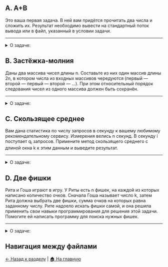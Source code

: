 ## A. A+B

Это ваша первая задача. В ней вам придётся прочитать два числа и сложить их. Результат необходимо вывести на стандартный поток вывода или в файл, указанный в условии задачи.

---

<details>
<summary>О задаче:</summary>

| Ограничение времени | 1 секунда                        |
|---------------------|----------------------------------|
| Ограничение памяти  | 64Mb                             |
| Ввод	              | стандартный ввод или input.txt   |
| Вывод	              | стандартный вывод или output.txt |
---

### Формат ввода:
В первой строке задано первое число, во второй – второе. Оба числа лежат в диапазоне от
−10<sup>9</sup> до 10<sup>9</sup>.
### Формат вывода:
Выведите единственное число – результат сложения двух чисел.

Пример 1:

<table border="1">
  <tr>
    <th>Ввод</th>
    <th>Вывод</th>
  </tr>
  <tr>
    <td>12</td>
    <td rowspan="2">102</td>
  </tr>
  <tr>
    <td>90</td>
  </tr>
</table>


Пример 2:

<table border="1">
  <tr>
    <th>Ввод</th>
    <th>Вывод</th>
  </tr>
  <tr>
    <td>200</td>
    <td rowspan="2">0</td>
  </tr>
  <tr>
    <td>-200</td>
  </tr>
</table>

Пример 3:

<table border="1">
  <tr>
    <th>Ввод</th>
    <th>Вывод</th>
  </tr>
  <tr>
    <td>1000000000</td>
    <td rowspan="2">2000000000</td>
  </tr>
  <tr>
    <td>1000000000</td>
  </tr>
</table>

</details>

## B. Застёжка-молния

Даны два массива чисел длины n. Составьте из них один массив длины 2n, в котором числа из входных массивов чередуются (первый — второй — первый — второй — ...). При этом относительный порядок следования чисел из одного массива должен быть сохранён.

---

<details>
<summary>О задаче:</summary>

| Ограничение времени | 1 секунда                        |
|---------------------|----------------------------------|
| Ограничение памяти  | 64Mb                             |
| Ввод	              | стандартный ввод или input.txt   |
| Вывод	              | стандартный вывод или output.txt |
---

### Формат ввода:
В первой строке записано целое число n –— длина каждого из массивов, 1 ≤ n ≤ 1000.
Во второй строке записано n чисел из первого массива, через пробел.
В третьей строке –— n чисел из второго массива.
Значения всех чисел –— от 0 до 1000 включительно.
### Формат вывода:
Выведите 2n чисел из объединённого массива через пробел.

Пример 1:

<table border="1">
  <tr>
    <th>Ввод</th>
    <th>Вывод</th>
  </tr>
  <tr>
    <td>3</td>
    <td rowspan="3">1 4 2 5 3 6</td>
  </tr>
  <tr>
    <td>1 2 3</td>
  </tr>
  <tr>
    <td>4 5 6</td>
  </tr>
</table>


Пример 2:

<table border="1">
  <tr>
    <th>Ввод</th>
    <th>Вывод</th>
  </tr>
  <tr>
    <td>1</td>
    <td rowspan="3">1 2</td>
  </tr>
  <tr>
    <td>1</td>
  </tr>
  <tr>
    <td>2</td>
  </tr>
</table>

Пример 3:

<table border="1">
  <tr>
    <th>Ввод</th>
    <th>Вывод</th>
  </tr>
  <tr>
    <td>3</td>
    <td rowspan="3">1 2 8 3 9 1</td>
  </tr>
  <tr>
    <td>1 8 9</td>
  </tr>
  <tr>
    <td>2 3 1</td>
  </tr>
</table>

</details>

## C. Скользящее среднее

Вам дана статистика по числу запросов в секунду к вашему любимому рекомендательному сервису.
Измерения велись n секунд.
В секунду i поступает q<sub>i</sub> запросов.
Примените метод скользящего среднего с длиной окна k к этим данным и выведите результат.

---

<details>
<summary>О задаче:</summary>

| Ограничение времени | 1 секунда                        |
|---------------------|----------------------------------|
| Ограничение памяти  | 64Mb                             |
| Ввод	              | стандартный ввод или input.txt   |
| Вывод	              | стандартный вывод или output.txt |
---

### Формат ввода:
В первой строке передаётся натуральное число n, количество секунд, в течение которых велись измерения. 1 ≤ n ≤ 10<sup>5</sup>
Во второй строке через пробел записаны n целых неотрицательных чисел q<sub>i</sub>, каждое лежит в диапазоне от 0 до 10<sup>3</sup>.
В третьей строке записано натуральное число k (1 ≤ k ≤ n) —– окно сглаживания.
Примечание для Go:
Заметьте, что в данной задаче достаточно большой размер ввода. Поэтому необходимо задавать размер буфера для сканнера хотя бы 600 Кб.
### Формат вывода:
Выведите через пробел результат применения метода скользящего среднего к серии измерений. Должно быть выведено n - k + 1 элементов, каждый элемент -— вещественное (дробное) число.

Пример 1:

<table border="1">
  <tr>
    <th>Ввод</th>
    <th>Вывод</th>
  </tr>
  <tr>
    <td>7</td>
    <td rowspan="3">2.5 3.5 4.5 5.5</td>
  </tr>
  <tr>
    <td>1 2 3 4 5 6 7</td>
  </tr>
  <tr>
    <td>4</td>
  </tr>
</table>


Пример 2:

<table border="1">
  <tr>
    <th>Ввод</th>
    <th>Вывод</th>
  </tr>
  <tr>
    <td>9</td>
    <td rowspan="3">4.6666666667 1.666666667 1 2 2.333333335 2 0.3333333</td>
  </tr>
  <tr>
    <td>9 3 2 0 1 5 1 0 0</td>
  </tr>
  <tr>
    <td>3</td>
  </tr>
</table>

Пример 3:

<table border="1">
  <tr>
    <th>Ввод</th>
    <th>Вывод</th>
  </tr>
  <tr>
    <td>5</td>
    <td rowspan="3">3</td>
  </tr>
  <tr>
    <td>1 2 3 4 5</td>
  </tr>
  <tr>
    <td>5</td>
  </tr>
</table>

</details>

## D. Две фишки

Рита и Гоша играют в игру. У Риты есть n фишек, на каждой из которых написано количество очков. Сначала Гоша называет число k, затем Рита должна выбрать две фишки, сумма очков на которых равна заданному числу.
Рите надоело искать фишки самой, и она решила применить свои навыки программирования для решения этой задачи. Помогите ей написать программу для поиска нужных фишек.

---

<details>
<summary>О задаче:</summary>

| Ограничение времени | 4 секунды                        |
|---------------------|----------------------------------|
| Ограничение памяти  | 256Mb                             |
| Ввод	              | стандартный ввод или input.txt   |
| Вывод	              | стандартный вывод или output.txt |
---

### Формат ввода:
В первой строке записано количество фишек n, 2 ≤ n ≤ 10<sup>4</sup>.
Во второй строке записано n целых чисел —– очки на фишках Риты в диапазоне от -10<sup>5</sup> до 10<sup>5</sup>.
В третьей строке —– загаданное Гошей целое число k, -10<sup>5</sup> ≤ k ≤ 10<sup>5</sup>.
### Формат вывода:
Нужно вывести два числа —– очки на двух фишках, в сумме дающие k.
Если таких пар несколько, то можно вывести любую из них.
Если таких пар не существует, то вывести «None».

Пример 1:

<table border="1">
  <tr>
    <th>Ввод</th>
    <th>Вывод</th>
  </tr>
  <tr>
    <td>6</td>
    <td rowspan="3">-1 3</td>
  </tr>
  <tr>
    <td>-1 -1 -9 -7 3 -6</td>
  </tr>
  <tr>
    <td>2</td>
  </tr>
</table>


Пример 2:

<table border="1">
  <tr>
    <th>Ввод</th>
    <th>Вывод</th>
  </tr>
  <tr>
    <td>8</td>
    <td rowspan="3">None</td>
  </tr>
  <tr>
    <td>6 2 8 -3 1 1 6 10</td>
  </tr>
  <tr>
    <td>100</td>
  </tr>
</table>

</details>

## Навигация между файлами
[← Назад к разделу](../) | [🏠 На главную](../../)
